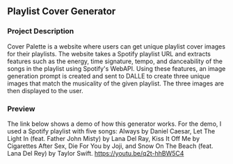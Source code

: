 ## Playlist Cover Generator

### Project Description
Cover Palette is a website where users can get unique playlist cover images for their playlists. The website takes a Spotify playlist URL and extracts features such as the energy, time signature, tempo, and danceability of the songs in the playlist using Spotify's WebAPI. Using these features, an image generation prompt is created and sent to DALLE to create three unique images that match the musicality of the given playlist. The three images are then displayed to the user. 

### Preview 
The link below shows a demo of how this generator works. For the demo, I used a Spotify playlist with five songs: Always by Daniel Caesar, Let The Light In (feat. Father John Misty) by Lana Del Ray, Kiss It Off Me by Cigarettes After Sex, Die For You by Joji, and Snow On The Beach (feat. Lana Del Rey) by Taylor Swift. 
https://youtu.be/q2t-hhBW5C4
